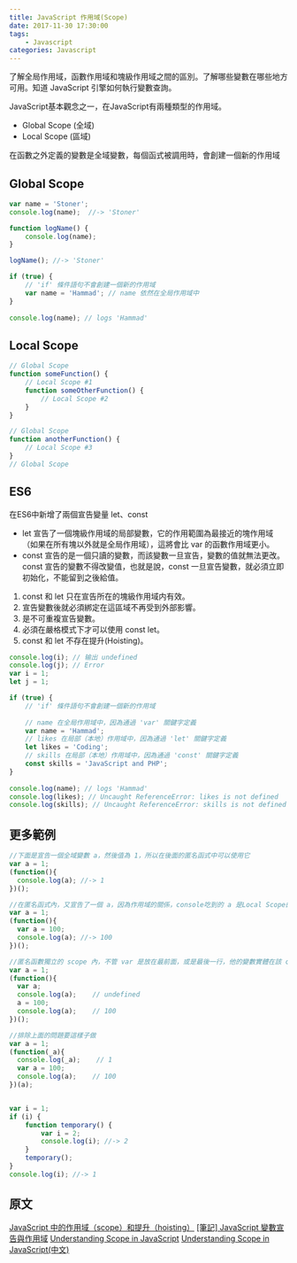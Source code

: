 ```yaml
---
title: JavaScript 作用域(Scope)
date: 2017-11-30 17:30:00
tags:
    - Javascript
categories: Javascript
---
```


了解全局作用域，函數作用域和塊級作用域之間的區別。了解哪些變數在哪些地方可用。知道 JavaScript 引擎如何執行變數查詢。
<!-- more -->

JavaScript基本觀念之一，在JavaScript有兩種類型的作用域。
- Global Scope (全域)
- Local Scope (區域)

在函數之外定義的變數是全域變數，每個函式被調用時，會創建一個新的作用域

Global Scope
---
```js
var name = 'Stoner';
console.log(name);  //-> 'Stoner'

function logName() {
    console.log(name);
}

logName(); //-> 'Stoner'

if (true) {
    // 'if' 條件語句不會創建一個新的作用域
    var name = 'Hammad'; // name 依然在全局作用域中
}
 
console.log(name); // logs 'Hammad'
```
Local Scope
---
```js
// Global Scope
function someFunction() {
    // Local Scope #1
    function someOtherFunction() {
        // Local Scope #2
    }
}

// Global Scope
function anotherFunction() {
    // Local Scope #3
}
// Global Scope
```

ES6
---
在ES6中新增了兩個宣告變量 let、const
- let 宣告了一個塊級作用域的局部變數，它的作用範圍為最接近的塊作用域（如果在所有塊以外就是全局作用域），這將會比 var 的函數作用域更小。
- const 宣告的是一個只讀的變數，而該變數一旦宣告，變數的值就無法更改。const 宣告的變數不得改變值，也就是說，const 一旦宣告變數，就必須立即初始化，不能留到之後給值。

1. const 和 let 只在宣告所在的塊級作用域内有效。
2. 宣告變數後就必須綁定在這區域不再受到外部影響。
3. 是不可重複宣告變數。
4. 必須在嚴格模式下才可以使用 const let。
5. const 和 let 不存在提升(Hoisting)。

```js
console.log(i); // 输出 undefined
console.log(j); // Error
var i = 1;
let j = 1;

if (true) {
    // 'if' 條件語句不會創建一個新的作用域
 
    // name 在全局作用域中，因為通過 'var' 關鍵字定義
    var name = 'Hammad';
    // likes 在局部（本地）作用域中，因為通過 'let' 關鍵字定義
    let likes = 'Coding';
    // skills 在局部（本地）作用域中，因為通過 'const' 關鍵字定義
    const skills = 'JavaScript and PHP';
}
 
console.log(name); // logs 'Hammad'
console.log(likes); // Uncaught ReferenceError: likes is not defined
console.log(skills); // Uncaught ReferenceError: skills is not defined
```


更多範例
---
```js
//下面是宣告一個全域變數 a，然後值為 1，所以在後面的匿名函式中可以使用它
var a = 1;
(function(){
  console.log(a); //-> 1
})();

//在匿名函式內，又宣告了一個 a，因為作用域的關係，console吃到的 a 是Local Scope的變數
var a = 1;
(function(){
  var a = 100;
  console.log(a); //-> 100
})();

//匿名函數獨立的 scope 內，不管 var 是放在最前面，或是最後一行，他的變數實體在該 code block 一開始就是新的了
var a = 1;
(function(){
  var a;
  console.log(a);    // undefined
  a = 100;
  console.log(a);    // 100
})();

//排除上面的問題要這樣子做
var a = 1;
(function(_a){
  console.log(_a);    // 1
  var a = 100;
  console.log(a);    // 100
})(a);


var i = 1; 
if (i) { 
    function temporary() { 
        var i = 2; 
        console.log(i); //-> 2
    }
    temporary();
} 
console.log(i); //-> 1
```

原文
---
[JavaScript 中的作用域（scope）和提升（hoisting）](http://www.jianshu.com/p/159b95d3e533)
[[筆記] JavaScript 變數宣告與作用域](https://kuro.tw/posts/2015/07/08/note-javascript-variables-declared-with-the-scope-scope/)
[Understanding Scope in JavaScript](https://scotch.io/tutorials/understanding-scope-in-javascript#toc-scope-in-javascript)
[Understanding Scope in JavaScript(中文)](http://www.css88.com/archives/7255)
